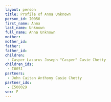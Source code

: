 ```yaml
---
layout: person
title: Profile of Anna Unknown
person_id: I0050
first_name: Anna
last_name: Unknown
full_name: Anna Unknown
mother: 
mother_id: 
father: 
father_id: 
children:
 - Casper Lazarus Joseph "Casper" Casie Chetty
children_ids:
 - I0051
partners:
 - John Caitan Anthony Casie Chetty
partner_ids:
 - I500029
sex: F
---
```


